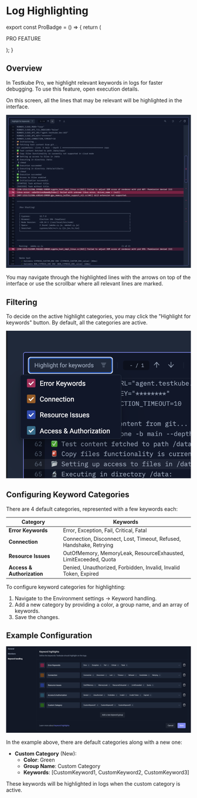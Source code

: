 # Log Highlighting

export const ProBadge = () => {
  return (
    <span>
      <p class="pro-badge">PRO FEATURE</p>
    </span>
  );
}

<ProBadge />

## Overview

In Testkube Pro, we highlight relevant keywords in logs for faster debugging. To use this feature, open execution details.

On this screen, all the lines that may be relevant will be highlighted in the interface.

![log-highlighting.png](../../img/log-highlighting.png)

You may navigate through the highlighted lines with the arrows on top of the interface
or use the scrollbar where all relevant lines are marked.

## Filtering

To decide on the active highlight categories, you may click the "Highlight for keywords" button.
By default, all the categories are active.

![log-highlighting-filtering.png](../../img/log-highlighting-filtering.png)



## Configuring Keyword Categories

There are 4 default categories, represented with a few keywords each:

| Category                   | Keywords                                                            |
|----------------------------|---------------------------------------------------------------------|
| **Error Keywords**         | Error, Exception, Fail, Critical, Fatal                             |
| **Connection**             | Connection, Disconnect, Lost, Timeout, Refused, Handshake, Retrying |
| **Resource Issues**        | OutOfMemory, MemoryLeak, ResourceExhausted, LimitExceeded, Quota    |
| **Access & Authorization** | Denied, Unauthorized, Forbidden, Invalid, Invalid Token, Expired    |

To configure keyword categories for highlighting:

1. Navigate to the Environment settings -> Keyword handling.
2. Add a new category by providing a color, a group name, and an array of keywords.
3. Save the changes.

## Example Configuration

![keyword-highlights-configuration.png](../../img/keyword-highlights-configuration.png)

In the example above, there are default categories along with a new one:

- **Custom Category** (New):
  - **Color**: Green
  - **Group Name**: Custom Category
  - **Keywords**: [CustomKeyword1, CustomKeyword2, CustomKeyword3]

These keywords will be highlighted in logs when the custom category is active.